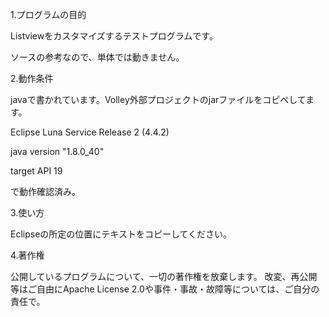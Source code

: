 1.プログラムの目的

Listviewをカスタマイズするテストプログラムです。

ソースの参考なので、単体では動きません。

2.動作条件

javaで書かれています。Volley外部プロジェクトのjarファイルをコピペしてます。

Eclipse Luna Service Release 2 (4.4.2)

java version "1.8.0_40"

target API 19

で動作確認済み。

3.使い方

Eclipseの所定の位置にテキストをコピーしてください。

4.著作権

公開しているプログラムについて、一切の著作権を放棄します。 改変、再公開等はご自由にApache License 2.0や事件・事故・故障等については、ご自分の責任で。
